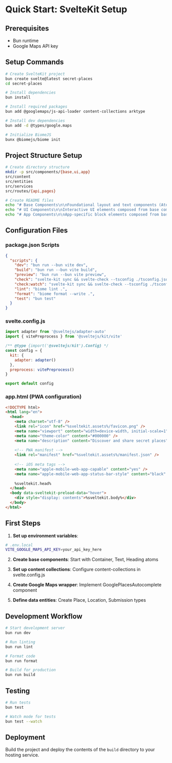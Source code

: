 # Quick Start: SvelteKit Setup

## Prerequisites

- Bun runtime
- Google Maps API key

## Setup Commands

```bash
# Create SvelteKit project
bun create svelte@latest secret-places
cd secret-places

# Install dependencies
bun install

# Install required packages
bun add @googlemaps/js-api-loader content-collections arktype

# Install dev dependencies
bun add -d @types/google.maps

# Initialize BiomeJS
bunx @biomejs/biome init
```

## Project Structure Setup

```bash
# Create directory structure
mkdir -p src/components/{base,ui,app}
src/content
src/entities
src/services
src/routes/{api,pages}

# Create README files
echo "# Base Components\n\nFoundational layout and text components (Atoms)" > src/components/base/README.md
echo "# UI Components\n\nInteractive UI elements composed from base components (Molecules)" > src/components/ui/README.md
echo "# App Components\n\nApp-specific block elements composed from base/ui components (Organisms)" > src/components/app/README.md
```

## Configuration Files

### package.json Scripts
```json
{
  "scripts": {
    "dev": "bun run --bun vite dev",
    "build": "bun run --bun vite build", 
    "preview": "bun run --bun vite preview",
    "check": "svelte-kit sync && svelte-check --tsconfig ./tsconfig.json",
    "check:watch": "svelte-kit sync && svelte-check --tsconfig ./tsconfig.json --watch",
    "lint": "biome lint .",
    "format": "biome format --write .",
    "test": "bun test"
  }
}
```

### svelte.config.js
```javascript
import adapter from '@sveltejs/adapter-auto'
import { vitePreprocess } from '@sveltejs/kit/vite'

/** @type {import('@sveltejs/kit').Config} */
const config = {
  kit: {
    adapter: adapter()
  },
  preprocess: vitePreprocess()
}

export default config
```

### app.html (PWA configuration)
```html
<!DOCTYPE html>
<html lang="en">
  <head>
    <meta charset="utf-8" />
    <link rel="icon" href="%sveltekit.assets%/favicon.png" />
    <meta name="viewport" content="width=device-width, initial-scale=1" />
    <meta name="theme-color" content="#000000" />
    <meta name="description" content="Discover and share secret places" />
    
    <!-- PWA manifest -->
    <link rel="manifest" href="%sveltekit.assets%/manifest.json" />
    
    <!-- iOS meta tags -->
    <meta name="apple-mobile-web-app-capable" content="yes" />
    <meta name="apple-mobile-web-app-status-bar-style" content="black" />
    
    %sveltekit.head%
  </head>
  <body data-sveltekit-preload-data="hover">
    <div style="display: contents">%sveltekit.body%</div>
  </body>
</html>
```

## First Steps

1. **Set up environment variables**:
```bash
# .env.local
VITE_GOOGLE_MAPS_API_KEY=your_api_key_here
```

2. **Create base components**: Start with Container, Text, Heading atoms

3. **Set up content collections**: Configure content-collections in svelte.config.js

4. **Create Google Maps wrapper**: Implement GooglePlacesAutocomplete component

5. **Define data entities**: Create Place, Location, Submission types

## Development Workflow

```bash
# Start development server
bun run dev

# Run linting
bun run lint

# Format code
bun run format

# Build for production
bun run build
```

## Testing

```bash
# Run tests
bun test

# Watch mode for tests
bun test --watch
```

## Deployment

Build the project and deploy the contents of the `build` directory to your hosting service.